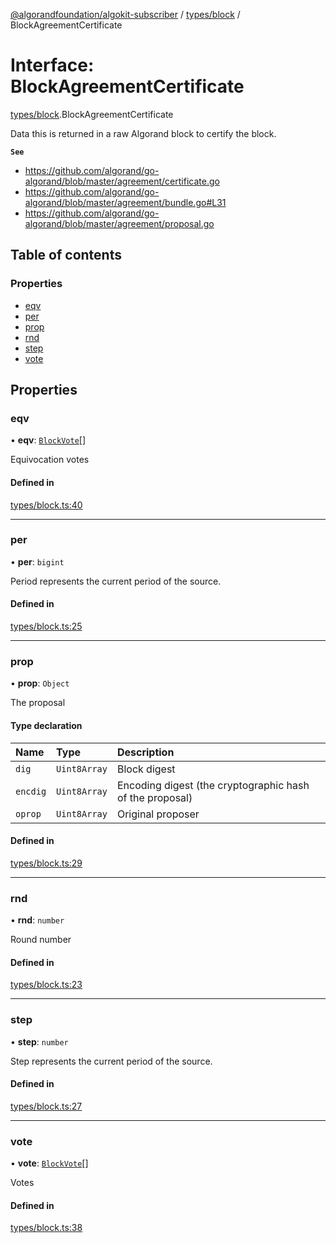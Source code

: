 [@algorandfoundation/algokit-subscriber](../README.md) / [types/block](../modules/types_block.md) / BlockAgreementCertificate

# Interface: BlockAgreementCertificate

[types/block](../modules/types_block.md).BlockAgreementCertificate

Data this is returned in a raw Algorand block to certify the block.

**`See`**

 - https://github.com/algorand/go-algorand/blob/master/agreement/certificate.go
 - https://github.com/algorand/go-algorand/blob/master/agreement/bundle.go#L31
 - https://github.com/algorand/go-algorand/blob/master/agreement/proposal.go

## Table of contents

### Properties

- [eqv](types_block.BlockAgreementCertificate.md#eqv)
- [per](types_block.BlockAgreementCertificate.md#per)
- [prop](types_block.BlockAgreementCertificate.md#prop)
- [rnd](types_block.BlockAgreementCertificate.md#rnd)
- [step](types_block.BlockAgreementCertificate.md#step)
- [vote](types_block.BlockAgreementCertificate.md#vote)

## Properties

### eqv

• **eqv**: [`BlockVote`](types_block.BlockVote.md)[]

Equivocation votes

#### Defined in

[types/block.ts:40](https://github.com/algorandfoundation/algokit-subscriber-ts/blob/main/src/types/block.ts#L40)

___

### per

• **per**: `bigint`

Period represents the current period of the source.

#### Defined in

[types/block.ts:25](https://github.com/algorandfoundation/algokit-subscriber-ts/blob/main/src/types/block.ts#L25)

___

### prop

• **prop**: `Object`

The proposal

#### Type declaration

| Name | Type | Description |
| :------ | :------ | :------ |
| `dig` | `Uint8Array` | Block digest |
| `encdig` | `Uint8Array` | Encoding digest (the cryptographic hash of the proposal) |
| `oprop` | `Uint8Array` | Original proposer |

#### Defined in

[types/block.ts:29](https://github.com/algorandfoundation/algokit-subscriber-ts/blob/main/src/types/block.ts#L29)

___

### rnd

• **rnd**: `number`

Round number

#### Defined in

[types/block.ts:23](https://github.com/algorandfoundation/algokit-subscriber-ts/blob/main/src/types/block.ts#L23)

___

### step

• **step**: `number`

Step represents the current period of the source.

#### Defined in

[types/block.ts:27](https://github.com/algorandfoundation/algokit-subscriber-ts/blob/main/src/types/block.ts#L27)

___

### vote

• **vote**: [`BlockVote`](types_block.BlockVote.md)[]

Votes

#### Defined in

[types/block.ts:38](https://github.com/algorandfoundation/algokit-subscriber-ts/blob/main/src/types/block.ts#L38)
